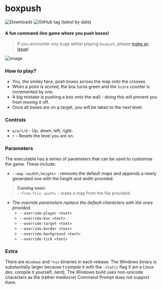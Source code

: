 # boxpush

![Downloads](https://img.shields.io/github/downloads/jibstack64/boxpush/total)
![GitHub tag (latest by date)](https://img.shields.io/badge/tag-1.0a-success)

#### A fun command-line game where you push boxes!
> If you encounter any bugs whilst playing `boxpush`, please [make an issue](https://github.com/jibstack64/boxpush/issues)!

![image](https://user-images.githubusercontent.com/107510599/200847018-1c50e938-d1d7-41f4-a105-93d45e066f58.png)

### How to play?
- You, the smiley face, push boxes across the map onto the crosses.
- When a point is scored, the box turns green and the `Score` counter is incremented by one.
- A big mistake is pushing a box onto the wall - doing this will prevent you from moving it off.
- Once all boxes are on a target, you will be taken to the next level.

### Controls
- `w/a/s/d` - Up, down, left, right.
- `r` - Resets the level you are on.

### Parameters
The executable has a series of parameters that can be used to customise the game. These include:
- `--map <width,height>` - removes the default maps and appends a newly generated one with the height and width provided.
> **Coming soon:**  
> `--from-file <path>` - loads a map from the file provided. 
- *The override parameters replace the default characters with the ones provided.*
  - `--override-player <text>`
  - `--override-box <text>`
  - `--override-target <text>`
  - `--override-border <text>`
  - `--override-background <text>`
  - `--override-tick <text>`

### Extra
There are `Windows` and `*nix` binaries in each release. The Windows binary is substantially larger because
I compile it with the `-static` flag (I am a Linux dev, compile it yourself, nerd).
The Windows build uses non-unicode characters as the (rather mediocre) Command Prompt does not support them.
